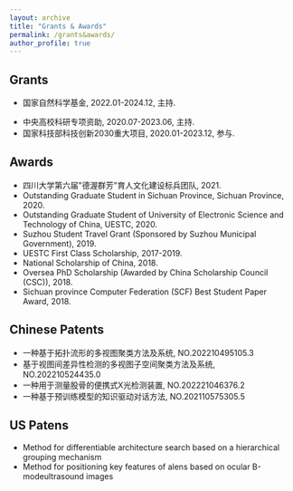 ```yaml
---
layout: archive
title: "Grants & Awards"
permalink: /grants&awards/
author_profile: true
---
```

## Grants
* 国家自然科学基金, 2022.01-2024.12, 主持.
<!--
* 四川省科技厅重点研发项目, 2022.01-2023.12, 主持.
* 四川省"十四五"重大科技专项子课题, 2021.07-2026.06, 主持.
-->
* 中央高校科研专项资助, 2020.07-2023.06, 主持.
* 国家科技部科技创新2030重大项目, 2020.01-2023.12, 参与.

## Awards
* 四川大学第六届"德渥群芳"育人文化建设标兵团队, 2021.
* Outstanding Graduate Student in Sichuan Province, Sichuan Province, 2020.
* Outstanding Graduate Student of University of Electronic Science and Technology of China, UESTC, 2020.
* Suzhou Student Travel Grant (Sponsored by Suzhou Municipal Government), 2019.
* UESTC First Class Scholarship, 2017-2019.
* National Scholarship of China, 2018.
* Oversea PhD Scholarship (Awarded by China Scholarship Council (CSC)), 2018.
* Sichuan province Computer Federation (SCF) Best Student Paper Award, 2018.

## Chinese Patents
* 一种基于拓扑流形的多视图聚类方法及系统, NO.202210495105.3
* 基于视图间差异性检测的多视图子空间聚类方法及系统, NO.202210524435.0
* 一种用于测量股骨的便携式X光检测装置, NO.202221046376.2
* 一种基于预训练模型的知识驱动对话方法, NO.202110575305.5

## US Patens
* Method for differentiable architecture search based on a hierarchical grouping mechanism
* Method for positioning key features of alens based on ocular B-modeultrasound images
